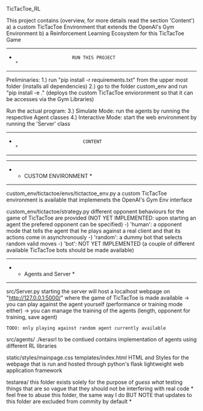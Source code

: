 TicTacToe_RL

This project contains (overview, for more details read the section 'Content') 
a) a custom TicTacToe Environment that extends the OpenAI's Gym Environment
b) a Reinforcement Learning Ecosystem for this TicTacToe Game 


**************************************************************************
*                          RUN THIS PROJECT                              *
**************************************************************************

Preliminaries:
1.) run "pip install -r requirements.txt" from the upper most folder
	(installs all dependencies)
2.) go to the folder custom_env and run "pip install -e ."
	(deploys the custom TicTacToe envioronment so that it can be accesses via the Gym Libraries)

Run the actual program:
3.) Simulate Mode: run the agents by running the respective Agent classes
4.) Interactive Mode: start the web environment by running the 'Server' class



**************************************************************************
*                              CONTENT                                   *
**************************************************************************

************************
* - CUSTOM ENVIRONMENT *
************************

custom_env/tictactoe/envs/tictactoe_env.py
	a custom TicTacToe environment is available that implemenets the OpenAI's Gym Env interface

custom_env/tictactoe/strategy.py
	different opponent behaviours for the game of TicTacToe are provided
	(NOT YET IMPLEMENTED: upon starting an agent the prefered opponent can be specified)
	-) 'human': a opponent mode that tells the agent that he plays against a real client and that its actions come in asynchronously 
	-) 'random': a dummy bot that selects random valid moves
	-) 'bot': NOT YET IMPLEMENTED (a couple of different available TicTacToe bots should be made available)


************************
* - Agents and Server  *
************************

src/Server.py
	starting the server will host a localhost webpage on "http://127.0.0.1:5000/" where the game of TicTacToe is made available
	-> you can play against the agent yourself (performance or training mode either)
	-> you can manage the training of the agents (length, opponent for training, save agent)

	TODO: only playing against random agent currently available

src/agents/
./kerasrl
	to be contiued
	contains implementation of agents using different RL libraries

static/styles/mainpage.css
templates/index.html
	HTML and Styles for the webpage that is run and hosted through python's flask lightweight web application framework

testarea/
	this folder exists solely for the purpose of *guess what* testing things that are so vague that they should not be interfering with real code
	* feel free to abuse this folder, the same way I do BUT NOTE that updates to this folder are excluded from commity by default *




